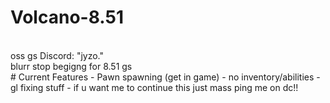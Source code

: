 # Volcano-8.51
</br>
oss gs Discord: "jyzo."
</br>
blurr stop begigng for 8.51 gs 
</br>
# Current Features
- Pawn spawning (get in game)
- no inventory/abilities
- gl fixing stuff
- if u want me to continue this just mass ping me on dc!!
